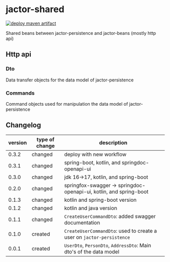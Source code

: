 # jactor-shared
[![deploy maven artifact](https://github.com/jactor-rises/jactor-shared/actions/workflows/deploy.yaml/badge.svg)](https://github.com/jactor-rises/jactor-shared/actions/workflows/deploy.yaml)

Shared beans between jactor-persistence and jactor-beans (mostly http api)

## Http api

### Dto
Data transfer objects for the data model of jactor-persistence

### Commands
Command objects used for manipulation the data model of jactor-persistence

## Changelog
version | type of change | description
--------|----------------|------------------------
  0.3.2 | changed        | deploy with new workflow
  0.3.1 | changed        | spring-boot, kotlin, and springdoc-openapi-ui
  0.3.0 | changed        | jdk 16->17, kotlin, and spring-boot
  0.2.0 | changed        | springfox-swagger -> springdoc-openapi-ui, kotlin, and spring-boot
  0.1.3 | changed        | kotlin and spring-boot version
  0.1.2 | changed        | kotlin and java version
  0.1.1 | changed        | `CreateUserCommandDto`: added swagger documentation
  0.1.0 | created        | `CreateUserCommandDto`: used to create a user on `jactor-persistence`
  0.0.1 | created        | `UserDto`, `PersonDto`, `AddressDto`: Main dto's of the data model
